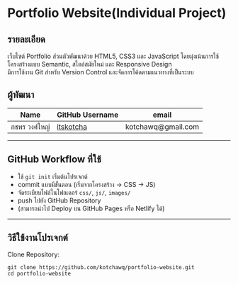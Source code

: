 <h1>Portfolio Website(Individual Project)</h1>

<h2>รายละเอียด</h2>

เว็บไซต์ Portfolio ส่วนตัวพัฒนาด้วย HTML5, CSS3 และ JavaScript โดยมุ่งเน้นการใช้โครงสร้างแบบ Semantic, สไตล์สมัยใหม่ และ Responsive Design  
มีการใช้งาน Git สำหรับ Version Control และจัดการโค้ดตามแนวทางที่เป็นระบบ

<h2>ผู้พัฒนา</h2>

<table>
  <thead>
    <tr>
      <th>Name</th>
      <th>GitHub Username</th>
      <th>email</th>
    </tr>
  </thead>
  <tbody>
    <tr>
      <td>กชพร วงศ์ใหญ่</td>
      <td><a href="https://github.com/kotchawq">itskotcha</a></td>
      <td>kotchawq@gmail.com</td>
    </tr>
  </tbody>
</table>

<hr>

<h2>GitHub Workflow ที่ใช้</h2>

<ul>
  <li>ใช้ <code>git init</code> เริ่มต้นโปรเจกต์</li>
  <li>commit แบบมีขั้นตอน (เริ่มจากโครงสร้าง → CSS → JS)</li>
  <li>จัดระเบียบไฟล์ในโฟลเดอร์ <code>css/</code>, <code>js/</code>, <code>images/</code></li>
  <li>push ไปยัง GitHub Repository</li>
  <li>(สามารถนำไป Deploy บน GitHub Pages หรือ Netlify ได้)</li>
</ul>

<hr>

<h2>วิธีใช้งานโปรเจกต์</h2>

Clone Repository:

<pre><code>git clone https://github.com/kotchawq/portfolio-website.git
cd portfolio-website
</code></pre>



